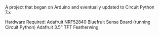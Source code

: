 A project that began on Arduino and eventually updated to Circuit Python 7.x

Hardware Required:
Adafruit NRF52840 Bluefruit Sense Board (running Circuit Python)
Adafruit 3.5" TFT Featherwing
